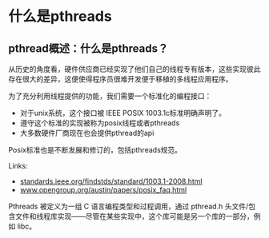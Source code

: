 # 什么是pthreads

## pthread概述：什么是pthreads？

从历史的角度看，硬件供应商已经实现了他们自己的线程专有版本，这些实现彼此存在很大的差异，这便使得程序员很难开发便于移植的多线程应用程序。

为了充分利用线程提供的功能，我们需要一个标准化的编程接口：

+ 对于unix系统，这个接口被 IEEE POSIX 1003.1c标准明确声明了。
+ 遵守这个标准的实现被称为posix线程或者pthreads
+ 大多数硬件厂商现在也会提供pthread的api

Posix标准也是不断发展和修订的，包括pthreads规范。

Links:

+ [standards.ieee.org/findstds/standard/1003.1-2008.html](http://standards.ieee.org/findstds/standard/1003.1-2008.html)
+ www.opengroup.org/austin/papers/posix_faq.html

Pthreads 被定义为一组 C 语言编程类型和过程调用，通过 pthread.h 头文件/包含文件和线程库实现——尽管在某些实现中，这个库可能是另一个库的一部分，例如 libc。

